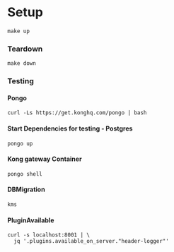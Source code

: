 # Setup
```shell
make up
```

### Teardown
```shell
make down
```

### Testing
#### Pongo
```shell
curl -Ls https://get.konghq.com/pongo | bash
```

#### Start Dependencies for testing - Postgres
```shell
pongo up
```

#### Kong gateway Container
```shell
pongo shell
```

#### DBMigration
````shell
kms
````

#### PluginAvailable
```shell
curl -s localhost:8001 | \
  jq '.plugins.available_on_server."header-logger"'
```
